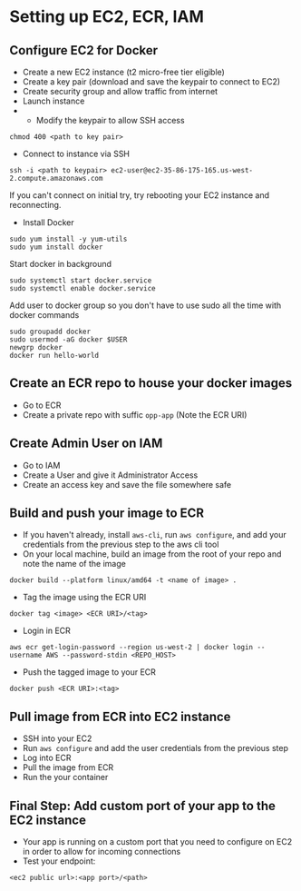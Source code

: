 # Setting up EC2, ECR, IAM

## Configure EC2 for Docker

* Create a new EC2 instance (t2 micro-free tier eligible)
* Create a key pair (download and save the keypair to connect to EC2)
* Create security group and allow traffic from internet
* Launch instance
* * Modify the keypair to allow SSH access
```
chmod 400 <path to key pair>  
```
* Connect to instance via SSH
```
ssh -i <path to keypair> ec2-user@ec2-35-86-175-165.us-west-2.compute.amazonaws.com
```
If you can't connect on initial try, try rebooting your EC2 instance and reconnecting.


* Install Docker
```
sudo yum install -y yum-utils
sudo yum install docker
```

Start docker in background
```
sudo systemctl start docker.service
sudo systemctl enable docker.service
```

Add user to docker group so you don't have to use sudo all the time with docker commands

```
sudo groupadd docker
sudo usermod -aG docker $USER
newgrp docker
docker run hello-world
```

## Create an ECR repo to house your docker images

* Go to ECR
* Create a private repo with suffic `opp-app` (Note the ECR URI)



## Create Admin User on IAM
* Go to IAM
* Create a User and give it Administrator Access
* Create an access key and save the file somewhere safe

## Build and push your image to ECR
* If you haven't already, install `aws-cli`, run `aws configure`, and add your credentials from the previous step to the aws cli tool
* On your local machine, build an image from the root of your repo and note the name of the image
```
docker build --platform linux/amd64 -t <name of image> .
```

* Tag the image using the ECR URI
```
docker tag <image> <ECR URI>/<tag>
```

* Login in ECR
```
aws ecr get-login-password --region us-west-2 | docker login --username AWS --password-stdin <REPO_HOST>
```

* Push the tagged image to your ECR
```
docker push <ECR URI>:<tag>
```

## Pull image from ECR into EC2 instance

* SSH into your EC2 
* Run `aws configure` and add the user credentials from the previous step
* Log into ECR
* Pull the image from ECR
* Run the your container

## Final Step: Add custom port of your app to the EC2 instance 

* Your app is running on a custom port that you need to configure on EC2 in order to allow for incoming connections 
* Test your endpoint:

```
<ec2 public url>:<app port>/<path>
```
